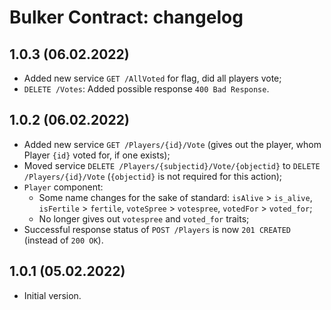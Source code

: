 # Bulker Contract: changelog

## 1.0.3 (06.02.2022)
* Added new service `GET /AllVoted` for flag, did all players vote;
* `DELETE /Votes`: Added possible response `400 Bad Response`.

## 1.0.2 (06.02.2022)
<ul>
<li>Added new service <code>GET /Players/{id}/Vote</code> (gives out the player, whom Player <code>{id}</code> voted for, if one exists);</li>
<li>Moved service <code>DELETE /Players/{subjectid}/Vote/{objectid}</code> to <code>DELETE /Players/{id}/Vote</code> (<code>{objectid}</code> is not required for this action);</li>
<li><code>Player</code> component:
    <ul>
    <li>Some name changes for the sake of standard: <code>isAlive</code> > <code>is_alive</code>, <code>isFertile</code> > <code>fertile</code>, <code>voteSpree</code> > <code>votespree</code>, <code>votedFor</code> > <code>voted_for</code>;</li>
    <li>No longer gives out <code>votespree</code> and <code>voted_for</code> traits;</li>
    </ul>
<li>Successful response status of <code>POST /Players</code> is now <code>201 CREATED</code> (instead of <code>200 OK</code>).</li>
</li>

</ul>

## 1.0.1 (05.02.2022)
* Initial version.